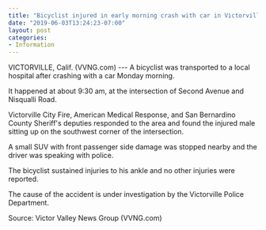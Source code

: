 ```yaml
---
title: "Bicyclist injured in early morning crash with car in Victorville"
date: "2019-06-03T13:24:23-07:00"
layout: post
categories:
- Information
---
```


VICTORVILLE, Calif. (VVNG.com) --- A bicyclist was transported to a local hospital after crashing with a car Monday morning.

It happened at about 9:30 am, at the intersection of Second Avenue and Nisqualli Road.

Victorville City Fire, American Medical Response, and San Bernardino County Sheriff's deputies responded to the area and found the injured male sitting up on the southwest corner of the intersection.

A small SUV with front passenger side damage was stopped nearby and the driver was speaking with police.

The bicyclist sustained injuries to his ankle and no other injuries were reported.

The cause of the accident is under investigation by the Victorville Police Department.

Source: Victor Valley News Group (VVNG.com)
